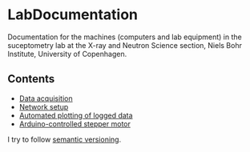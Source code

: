 # LabDocumentation

Documentation for the machines (computers and lab equipment) in the suceptometry lab at the X-ray and Neutron Science section, Niels Bohr Institute, University of Copenhagen.

## Contents

* [Data acquisition](DataAcquisition.md)
* [Network setup](NetworkSetup.md)
* [Automated plotting of logged data](Plotting.md)
* [Arduino-controlled stepper motor](ArduinoStepper.md)

I try to follow [semantic versioning](https://semver.org/).